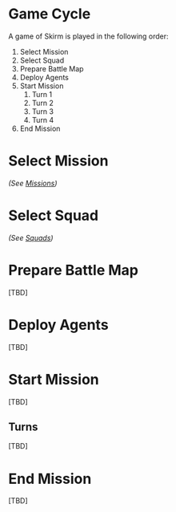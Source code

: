 # Game Cycle

A game of Skirm is played in the following order:

1. Select Mission
1. Select Squad
1. Prepare Battle Map
1. Deploy Agents
1. Start Mission
    1. Turn 1
    1. Turn 2
    1. Turn 3
    1. Turn 4
1. End Mission

# Select Mission

*(See [Missions](../2.Missions))*

# Select Squad

*(See [Squads](../3.Squads))*

# Prepare Battle Map

[TBD]

# Deploy Agents

[TBD]

# Start Mission

[TBD]

## Turns

[TBD]

# End Mission

[TBD]
